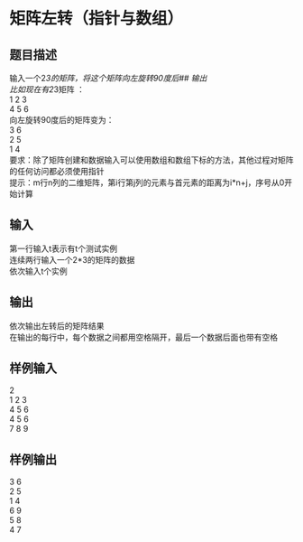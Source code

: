  # 矩阵左转（指针与数组）  
  
 ## 题目描述  
 输入一个2*3的矩阵，将这个矩阵向左旋转90度后## 输出  
 比如现在有2*3矩阵 ：  
 1 2 3  
 4 5 6  
 向左旋转90度后的矩阵变为：  
 3 6  
 2 5  
 1 4  
 要求：除了矩阵创建和数据输入可以使用数组和数组下标的方法，其他过程对矩阵的任何访问都必须使用指针  
 提示：m行n列的二维矩阵，第i行第j列的元素与首元素的距离为i*n+j，序号从0开始计算  
   
 ## 输入  
 第一行输入t表示有t个测试实例  
 连续两行输入一个2*3的矩阵的数据  
 依次输入t个实例  
   
 ## 输出  
 依次输出左转后的矩阵结果  
 在输出的每行中，每个数据之间都用空格隔开，最后一个数据后面也带有空格  
 ## 样例输入  
 2  
 1 2 3  
 4 5 6  
 4 5 6  
 7 8 9  
 ## 样例输出  
 3 6  
 2 5  
 1 4  
 6 9  
 5 8  
 4 7  
   
  
